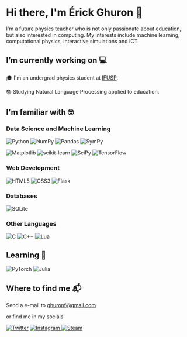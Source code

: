  # Hi there, I'm Érick Ghuron 👋

I'm a future physics teacher who is not only passionate about education, but also interested in computing. My interests include machine learning, computational physics, interactive simulations and ICT.

## I’m currently working on 💻

🎓 I'm an undergrad physics student at [IFUSP](http://portal.if.usp.br/ifusp/).
 
📚 Studying Natural Language Processing applied to education.

## I'm familiar with 🤓

### Data Science and Machine Learning

![Python](https://img.shields.io/badge/python-3670A0?style=for-the-badge&logo=python&logoColor=ffdd54)
![NumPy](https://img.shields.io/badge/numpy-%23013243.svg?style=for-the-badge&logo=numpy&logoColor=white)
![Pandas](https://img.shields.io/badge/pandas-%23150458.svg?style=for-the-badge&logo=pandas&logoColor=white)
![SymPy](https://img.shields.io/badge/sympy-lightgreen?style=for-the-badge&logo=sympy&logoColor=black)

![Matplotlib](https://img.shields.io/badge/Matplotlib-%233F4F75.svg?style=for-the-badge&logo=plotly&logoColor=white)
![scikit-learn](https://img.shields.io/badge/scikit--learn-%23F7931E.svg?style=for-the-badge&logo=scikit-learn&logoColor=white)
![SciPy](https://img.shields.io/badge/SciPy-%230C55A5.svg?style=for-the-badge&logo=scipy&logoColor=%white)
![TensorFlow](https://img.shields.io/badge/TensorFlow-%23FF6F00.svg?style=for-the-badge&logo=TensorFlow&logoColor=white)

### Web Development

![HTML5](https://img.shields.io/badge/html5-%23E34F26.svg?style=for-the-badge&logo=html5&logoColor=white)
![CSS3](https://img.shields.io/badge/css3-%231572B6.svg?style=for-the-badge&logo=css3&logoColor=white)
![Flask](https://img.shields.io/badge/flask-%23000.svg?style=for-the-badge&logo=flask&logoColor=white)

### Databases
![SQLite](https://img.shields.io/badge/sqlite-%2307405e.svg?style=for-the-badge&logo=sqlite&logoColor=white)

### Other Languages

![C](https://img.shields.io/badge/c-%2300599C.svg?style=for-the-badge&logo=c&logoColor=white)
![C++](https://img.shields.io/badge/c++-%2300599C.svg?style=for-the-badge&logo=c%2B%2B&logoColor=white)
![Lua](https://img.shields.io/badge/lua-%232C2D72.svg?style=for-the-badge&logo=lua&logoColor=white)

## Learning 🌱

![PyTorch](https://img.shields.io/badge/PyTorch-%23EE4C2C.svg?style=for-the-badge&logo=PyTorch&logoColor=white)
![Julia](https://img.shields.io/badge/-Julia-9558B2?style=for-the-badge&logo=julia&logoColor=white)

## Where to find me 📬

Send a e-mail to <a href="mailto:ghuronf@gmail.com" target="_blank">ghuronf@gmail.com</a>

or find me in my socials

<a href="https://twitter.com/ghurone" target="_blank">![Twitter](https://img.shields.io/badge/ghurone-%231DA1F2.svg?style=for-the-badge&logo=Twitter&logoColor=white)</a>
<a href="https://instagram.com/ghurone" target="_blank">![Instagram](https://img.shields.io/badge/ghurone-%23E4405F.svg?style=for-the-badge&logo=Instagram&logoColor=white)
<a href="https://steamcommunity.com/id/ghuron" target="_blank">![Steam](https://img.shields.io/badge/nekz-%23000000.svg?style=for-the-badge&logo=steam&logoColor=white)</a>
